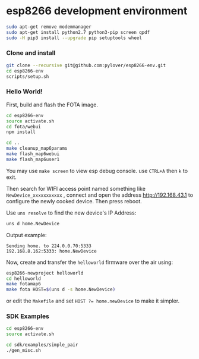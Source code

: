 # esp8266 development environment

```bash
sudo apt-get remove modemmanager
sudo apt-get install python2.7 python3-pip screen qpdf
sudo -H pip3 install --upgrade pip setuptools wheel
```

### Clone and install

```bash
git clone --recursive git@github.com:pylover/esp8266-env.git 
cd esp8266-env
scripts/setup.sh
```

### Hello World!

First, build and flash the FOTA image.
```bash
cd esp8266-env
source activate.sh
cd fota/webui
npm install

cd ..
make cleanup_map6params
make flash_map6webui
make flash_map6user1
```

You may use `make screen` to view esp debug console. use `CTRL+A` then `k` to
exit.

Then search for WIFI access point named something like `NewDevice_xxxxxxxxxxx`
, connect and open the address http://192.168.43.1 to configure the newly 
cooked device. Then press reboot.

Use `uns resolve` to find the new device's IP Address:

```bash
uns d home.NewDevice
```

Output example:

```
Sending home. to 224.0.0.70:5333
192.168.8.162:5333: home.NewDevice
```

Now, create and transfer the `helloworld` firmware over the air using:

```bash
esp8266-newproject helloworld
cd helloworld
make fotamap6
make fota HOST=$(uns d -s home.NewDevice)
```

or edit the `Makefile` and set `HOST ?= home.newDevice` to make it simpler.


### SDK Examples

```bash
cd esp8266-env
source activate.sh

cd sdk/examples/simple_pair
./gen_misc.sh

```
